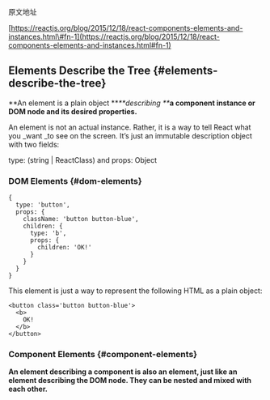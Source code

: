原文地址

[https://reactjs.org/blog/2015/12/18/react-components-elements-and-instances.html\#fn-1](https://reactjs.org/blog/2015/12/18/react-components-elements-and-instances.html#fn-1)

## Elements Describe the Tree {#elements-describe-the-tree}

**An element is a plain object **_**describing **_**a component instance or DOM node and its desired properties.**

An element is not an actual instance. Rather, it is a way to tell React what you _want _to see on the screen. It’s just an immutable description object with two fields:

type: \(string \| ReactClass\) and props: Object

### DOM Elements {#dom-elements}

```
{
  type: 'button',
  props: {
    className: 'button button-blue',
    children: {
      type: 'b',
      props: {
        children: 'OK!'
      }
    }
  }
}
```

This element is just a way to represent the following HTML as a plain object:

```
<button class='button button-blue'>
  <b>
    OK!
  </b>
</button>
```

### Component Elements {#component-elements}

**An element describing a component is also an element, just like an element describing the DOM node. They can be nested and mixed with each other.**



